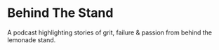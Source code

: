 # Behind The Stand

A podcast highlighting stories of grit, failure & passion from behind the lemonade stand.
